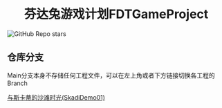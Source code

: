 <h1 align="center">芬达兔游戏计划FDTGameProject</h1>

![GitHub Repo stars](https://img.shields.io/github/stars/FDT-Studio/games_compiletime)
  
## 仓库分支
Main分支本身不存储任何工程文件，可以在左上角或者下方链接切换各工程的Branch
  
[与斯卡蒂的沙滩时光(SkadiDemo01)](https://github.com/FDT-Studio/games_compiletime/tree/SkadiDemo01) 
